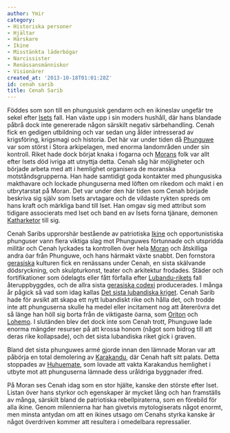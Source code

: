 ```yaml
---
author: Ymir
category:
- Historiska personer
- Hjältar
- Härskare
- Ikine
- Misstänkta läderbögar
- Narcissister
- Renässansmänniskor
- Visionärer
created_at: '2013-10-18T01:01:28Z'
id: cenah sarib
title: Cenah Sarib
---
```

Föddes som son till en phungusisk gendarm och en ikineslav ungefär tre sekel efter [Isets] fall. Han växte upp i sin moders hushåll, där hans blandade påbrå dock inte genererade någon särskilt negativ särbehandling. Cenah fick en gedigen utbildning och var sedan ung ålder intresserad av krigsföring, krigsmagi och historia. Det här var under tiden då [Phunguwe] var som störst i Stora arkipelagen, med enorma landområden under sin kontroll. Riket hade dock börjat knaka i fogarna och [Morans] folk var allt efter Isets död ivriga att utnyttja detta. Cenah såg här möjligheter och började arbeta med att i hemlighet organisera de moranska motståndsgrupperna. Han hade samtidigt goda kontakter med phungusiska makthavare och lockade phunguserna med löften om rikedom och makt i en utbrytarstat på Moran. Det var under den här tiden som Cenah började beskriva sig själv som Isets arvtagare och de vildaste rykten spreds om hans kraft och märkliga band till Iset. Han omgav sig med attribut som tidigare associerats med Iset och band en av Isets forna tjänare, demonen [Katharketor] till sig.

Cenah Saribs upprorshär bestående av patriotiska [Ikine] och opportunistiska phunguser vann flera viktiga slag mot Phunguwes förtunnade och utspridda militär och Cenah lyckades ta kontrollen över hela [Moran][Morans] och åtskilliga andra öar från Phunguwe, och hans härmakt växte snabbt. Den fornstora [gerasiska] kulturen fick en renässans under Cenah, en sista skälvande dödsryckning, och skulpturkonst, teater och arkitektur frodades. Städer och fortifikationer som ödelagts eller fått förfalla efter [Lubandu-rikets] fall återuppbyggdes, och de allra sista [gerasiska codexi] producerades. I många år pågick så vad som idag kallas [Det sista lubandiska kriget]. Cenah Sarib hade för avsikt att skapa ett nytt lubandiskt rike och hålla det, och trodde inte att phunguserna skulle ha medel eller incitament nog att återerövra det så länge han höll sig borta från de viktigaste öarna, som [Oriton] och [Lohemo]. I slutänden blev det dock inte som Cenah trott, Phunguwe lade enorma mängder resurser på att krossa honom (något som bidrog till att deras rike kollapsade), och det sista lubandiska riket gick i graven.

Bland det sista phunguwes armé gjorde innan den lämnade Moran var att påbörja en total demolering av [Karakandu], där Cenah haft sitt palats. Detta stoppades av [Huhuemate], som lovade att vakta Karakandus hemlighet i utbyte mot att phunguserna lämnade dess uråldriga byggnader ifred.

På Moran ses Cenah idag som en stor hjälte, kanske den störste efter Iset. Listan över hans styrkor och egenskaper är mycket lång och han framställs av många, särskilt bland de patriotiska rebellpiraterna, som en förebild för alla ikine. Genom milennierna har han givetvis mytologiserats något enormt, men minsta antydan om att en ikines utsago om Cenahs styrka kanske är något överdriven kommer att resultera i omedelbara repressalier.

  [Isets]: Iset
  [Phunguwe]: Phunguwe
  [Morans]: Moran
  [Katharketor]: Katharketor
  [Ikine]: Ikine
  [gerasiska]: Geraserna
  [Lubandu-rikets]: Gerasiska_riket
  [gerasiska codexi]: Gerasiska_codexi
  [Det sista lubandiska kriget]: Det_sista_lubandiska_kriget
  [Oriton]: Oriton
  [Lohemo]: Lohemo
  [Karakandu]: Karakandu
  [Huhuemate]: Huhuemate
